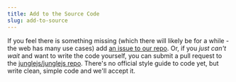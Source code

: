 ```yaml
---
title: Add to the Source Code
slug: add-to-source
---
```


If you feel there is something missing (which there will likely be for a while - the web has many use cases) add <a href="https://github.com/junglejs/junglejs/issues">an issue to our repo</a>. Or, if you <i>just can't wait</i> and want to write the code yourself, you can submit a pull request to the <a href="https://github.com/junglejs/junglejs">junglejs/junglejs repo</a>. There's no official style guide to code yet, but write clean, simple code and we'll accept it.